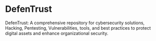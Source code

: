 # DefenTrust
DefenTrust: A comprehensive repository for cybersecurity solutions, Hacking, Pentesting, Vulnerabilities, tools, and best practices to protect digital assets and enhance organizational security.
